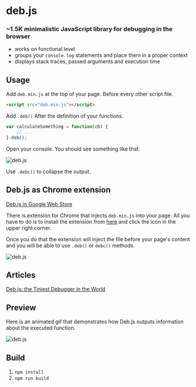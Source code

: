 deb.js
======

### ~1.5K minimalistic JavaScript library for debugging in the browser

* works on functional level
* groups your `console.log` statements and place them in a proper context
* displays stack traces, passed arguments and execution time

## Usage

Add `deb.min.js` at the top of your page. Before every other script file.

```html
<script src="deb.min.js"></script>
```

Add `.deb()` After the definition of your functions.

```js
var calculateSomething = function(cb) {
	// ...
}.deb();
```

Open your console. You should see something like that:

![deb.js](http://work.krasimirtsonev.com/git/debjs/debjs.jpg)

Use `.debc()` to collapse the output.

## Deb.js as Chrome extension

[Deb.js in Google Web Store](https://chrome.google.com/webstore/detail/debjs/egmeoknjmgikkkcdicmajkbkmkcmbiah)

There is extension for Chrome that injects `deb.min.js` into your page. All you have to do is to install the extension from [here](https://chrome.google.com/webstore/detail/debjs/egmeoknjmgikkkcdicmajkbkmkcmbiah) and click the icon in the upper right corner.

Once you do that the extension will inject the file before your page's content and you will be able to use `.deb()` or `debc()` methods.

![deb.js](http://work.krasimirtsonev.com/git/debjs/debjschrome.png)

## Articles

[Deb.js: the Tiniest Debugger in the World](http://code.tutsplus.com/tutorials/debjs-the-tiniest-debugger-in-the-world--cms-21565)

## Preview

Here is an animated gif that demonstrates how Deb.js outputs information about the executed function. 

![deb.js](http://work.krasimirtsonev.com/git/debjs/debjs_05.gif)

## Build

1. `npm install`
2. `npm run build`